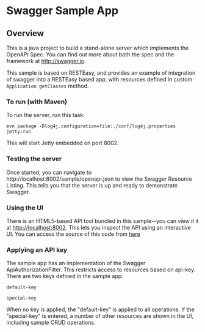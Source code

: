 # Swagger Sample App

## Overview
This is a java project to build a stand-alone server which implements the OpenAPI Spec.  You can find out 
more about both the spec and the framework at http://swagger.io.

This sample is based on RESTEasy, and provides an example of integration of swagger into a RESTEasy based app, with resources defined in custom `Application getClasses` method.

### To run (with Maven)
To run the server, run this task:

```
mvn package -Dlog4j.configuration=file:./conf/log4j.properties jetty:run
```

This will start Jetty embedded on port 8002.

### Testing the server
Once started, you can navigate to http://localhost:8002/sample/openapi.json to view the Swagger Resource Listing.
This tells you that the server is up and ready to demonstrate Swagger.

### Using the UI
There is an HTML5-based API tool bundled in this sample--you can view it it at [http://localhost:8002](http://localhost:8002). This lets you inspect the API using an interactive UI.  You can access the source of this code from [here](https://github.com/swagger-api/swagger-ui)

### Applying an API key
The sample app has an implementation of the Swagger ApiAuthorizationFilter.  This restricts access to resources
based on api-key.  There are two keys defined in the sample app:

`default-key`

`special-key`

When no key is applied, the "default-key" is applied to all operations.  If the "special-key" is entered, a
number of other resources are shown in the UI, including sample CRUD operations.
